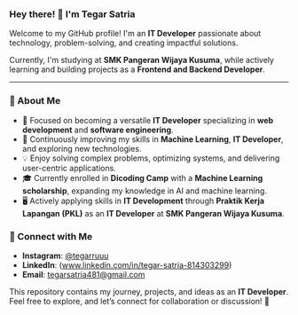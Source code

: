 ### Hey there! 👋 I'm **Tegar Satria**  
Welcome to my GitHub profile! I'm an **IT Developer** passionate about technology, problem-solving, and creating impactful solutions.  

Currently, I'm studying at **SMK Pangeran Wijaya Kusuma**, while actively learning and building projects as a **Frontend and Backend Developer**.

---

### 🚀 About Me  
- 🔭 Focused on becoming a versatile **IT Developer** specializing in **web development** and **software engineering**.  
- 🌱 Continuously improving my skills in **Machine Learning**, **IT Developer**, and exploring new technologies.  
- 💡 Enjoy solving complex problems, optimizing systems, and delivering user-centric applications.  
- 🎓 Currently enrolled in **Dicoding Camp** with a **Machine Learning scholarship**, expanding my knowledge in AI and machine learning.  
- 🖥️ Actively applying skills in **IT Development** through **Praktik Kerja Lapangan (PKL)** as an **IT Developer** at **SMK Pangeran Wijaya Kusuma**.  
### 🔗 Connect with Me  
- **Instagram**: [@tegarruuu](https://www.instagram.com/tegarruuu)  
- **LinkedIn**: (www.linkedin.com/in/tegar-satria-814303299)  
- **Email**: tegarsatria481@gmail.com  

This repository contains my journey, projects, and ideas as an **IT Developer**. Feel free to explore, and let’s connect for collaboration or discussion! 🚀

